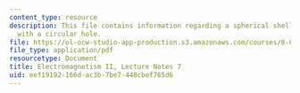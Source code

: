 ```yaml
---
content_type: resource
description: This file contains information regarding a spherical shell of charge
  with a circular hole.
file: https://ol-ocw-studio-app-production.s3.amazonaws.com/courses/8-07-electromagnetism-ii-fall-2012/eef19192166dac3b7be7448cbef765d6_MIT8_07F12_ln7.pdf
file_type: application/pdf
resourcetype: Document
title: Electromagnetism II, Lecture Notes 7
uid: eef19192-166d-ac3b-7be7-448cbef765d6
---
```

